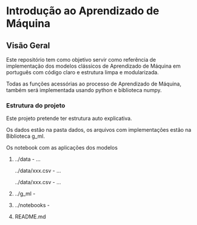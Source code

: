 # Introdução ao Aprendizado de Máquina


## Visão Geral

Este repositório tem como objetivo servir como referência de implementação dos modelos clássicos de Aprendizado de Máquina em português com código claro e estrutura limpa e modularizada.

Todas as funções acessórias ao processo de Aprendizado de Máquina, também será implementada usando python e biblioteca numpy.


### Estrutura do projeto

Este projeto pretende ter estrutura auto explicativa.

Os dados estão na pasta dados, os arquivos com implementações estão na Biblioteca g_ml.

Os notebook com as aplicações dos modelos 

1.  ../data - ...

    ../data/xxx.csv - ...
    
     ../data/xxx.csv - ...

        

2.  ../g_ml - 


4.  ../notebooks -

    

5.  README.md

   



  
